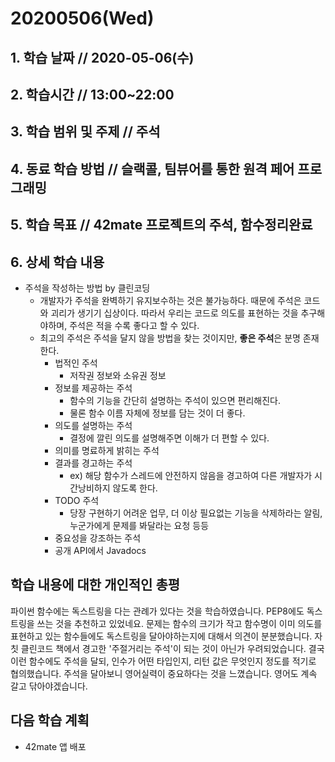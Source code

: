 # 20200506\(Wed\)

## 1. 학습 날짜 // 2020-05-06\(수\)

## 2. 학습시간 // 13:00~22:00

## 3. 학습 범위 및 주제 // 주석

## 4. 동료 학습 방법 // 슬랙콜, 팀뷰어를 통한 원격 페어 프로그래밍

## 5. 학습 목표 // 42mate 프로젝트의 주석, 함수정리완료

## 6. 상세 학습 내용

* 주석을 작성하는 방법 by 클린코딩
  * 개발자가 주석을 완벽하기 유지보수하는 것은 불가능하다. 때문에 주석은 코드와 괴리가 생기기 십상이다. 따라서 우리는 코드로 의도를 표현하는 것을 추구해야하며, 주석은 적을 수록 좋다고 할 수 있다.
  * 최고의 주석은 주석을 달지 않을 방법을 찾는 것이지만, **좋은 주석**은 분명 존재한다.
    * 법적인 주석
      * 저작권 정보와 소유권 정보
    * 정보를 제공하는 주석
      * 함수의 기능을 간단히 설명하는 주석이 있으면 편리해진다.
      * 물론 함수 이름 자체에 정보를 담는 것이 더 좋다.
    * 의도를 설명하는 주석
      * 결정에 깔린 의도를 설명해주면 이해가 더 편할 수 있다.
    * 의미를 명료하게 밝히는 주석
    * 결과를 경고하는 주석
      * ex\) 해당 함수가 스레드에 안전하지 않음을 경고하여 다른 개발자가 시간낭비하지 않도록 한다.
    * TODO 주석
      * 당장 구현하기 어려운 업무, 더 이상 필요없는 기능을 삭제하라는 알림, 누군가에게 문제를 봐달라는 요청 등등
    * 중요성을 강조하는 주석
    * 공개 API에서 Javadocs

## 학습 내용에 대한 개인적인 총평

파이썬 함수에는 독스트링을 다는 관례가 있다는 것을 학습하였습니다. PEP8에도 독스트링을 쓰는 것을 추천하고 있었네요. 문제는 함수의 크기가 작고 함수명이 이미 의도를 표현하고 있는 함수들에도 독스트링을 달아야하는지에 대해서 의견이 분분했습니다. 자칫 클린코드 책에서 경고한 '주절거리는 주석'이 되는 것이 아닌가 우려되었습니다. 결국 이런 함수에도 주석을 달되, 인수가 어떤 타입인지, 리턴 값은 무엇인지 정도를 적기로 협의했습니다. 주석을 달아보니 영어실력이 중요하다는 것을 느꼈습니다. 영어도 계속 갈고 닦아야겠습니다.

## 다음 학습 계획

* 42mate 앱 배포

